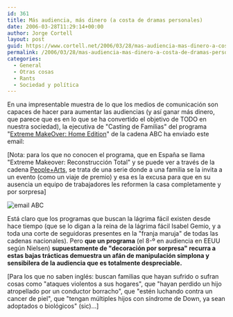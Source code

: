 ```yaml
---
id: 361
title: Más audiencia, más dinero (a costa de dramas personales)
date: 2006-03-28T11:29:14+00:00
author: Jorge Cortell
layout: post
guid: https://www.cortell.net/2006/03/28/mas-audiencia-mas-dinero-a-costa-de-dramas-personales/
permalink: /2006/03/28/mas-audiencia-mas-dinero-a-costa-de-dramas-personales/
categories:
  - General
  - Otras cosas
  - Rants
  - Sociedad y polí­tica
---
```

En una impresentable muestra de lo que los medios de comunicación son capaces de hacer para aumentar las audiencias (y así­ ganar más dinero, que parece que es en lo que se ha convertido el objetivo de TODO en nuestra sociedad), la ejecutiva de "Casting de Familias" del programa "[Extreme MakeOver: Home Edition](https://abc.go.com/primetime/xtremehome/)" de la cadena ABC ha enviado este email:

[Nota: para los que no conocen el programa, que en España se llama "Extreme Makeover: Reconstrucción Total" y se puede ver a través de la cadena [People+Arts](https://spanish.peopleandartslatino.com/_listings/), se trata de una serie donde a una familia se la invita a un evento (como un viaje de premio) y esa es la excusa para que en su ausencia un equipo de trabajadores les reformen la casa completamente y por sorpresa]

![email ABC](https://www.thesmokinggun.com/graphics/art3/0327062extreme1.gif)

Está claro que los programas que buscan la lágrima fácil existen desde hace tiempo (que se lo digan a la reina de la lágrima fácil Isabel Gemio, y a toda una corte de seguidoras presentes en la "franja maruja" de todas las cadenas nacionales). Pero **que un programa** (el 8-º en audiencia en EEUU según Nielsen) **supuestamente de "decoración por sorpresa" recurra a estas bajas trácticas demuestra un afán de manipulación simplona y sensibilera de la audiencia que es totalmente despreciable.**

[Para los que no saben inglés: buscan familias que hayan sufrido o sufran cosas como "ataques violentos a sus hogares", que "hayan perdido un hijo atropellado por un conductor borracho", que "estén luchando contra un cancer de piel", que "tengan múltiples hijos con sí­ndrome de Down, ya sean adoptados o biológicos" (sic)...]